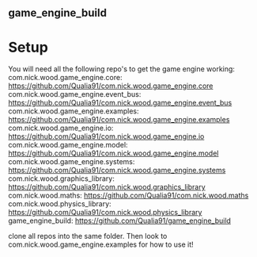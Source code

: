 ## game_engine_build

# Setup
You will need all the following repo's to get the game engine working:
com.nick.wood.game_engine.core: https://github.com/Qualia91/com.nick.wood.game_engine.core
com.nick.wood.game_engine.event_bus: https://github.com/Qualia91/com.nick.wood.game_engine.event_bus
com.nick.wood.game_engine.examples: https://github.com/Qualia91/com.nick.wood.game_engine.examples
com.nick.wood.game_engine.io: https://github.com/Qualia91/com.nick.wood.game_engine.io
com.nick.wood.game_engine.model: https://github.com/Qualia91/com.nick.wood.game_engine.model
com.nick.wood.game_engine.systems: https://github.com/Qualia91/com.nick.wood.game_engine.systems
com.nick.wood.graphics_library: https://github.com/Qualia91/com.nick.wood.graphics_library
com.nick.wood.maths: https://github.com/Qualia91/com.nick.wood.maths
com.nick.wood.physics_library: https://github.com/Qualia91/com.nick.wood.physics_library
game_engine_build: https://github.com/Qualia91/game_engine_build

clone all repos into the same folder. Then look to com.nick.wood.game_engine.examples for how to use it!
